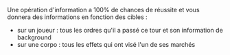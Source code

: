 Une opération d'information a 100% de chances de réussite et vous donnera des informations en fonction des cibles :

* sur un joueur : tous les ordres qu'il a passé ce tour et son information de background
* sur une corpo : tous les effets qui ont visé l'un de ses marchés